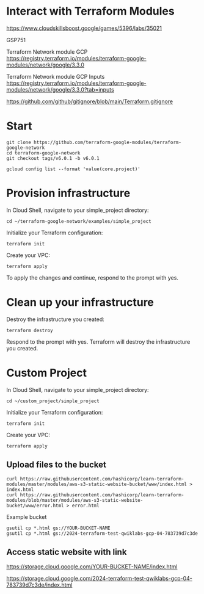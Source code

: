 # Interact with Terraform Modules

https://www.cloudskillsboost.google/games/5396/labs/35021

GSP751

Terraform Network module GCP
https://registry.terraform.io/modules/terraform-google-modules/network/google/3.3.0

Terraform Network module GCP Inputs
https://registry.terraform.io/modules/terraform-google-modules/network/google/3.3.0?tab=inputs

https://github.com/github/gitignore/blob/main/Terraform.gitignore






# Start
```
git clone https://github.com/terraform-google-modules/terraform-google-network
cd terraform-google-network
git checkout tags/v6.0.1 -b v6.0.1
```


```
gcloud config list --format 'value(core.project)'
```


# Provision infrastructure
In Cloud Shell, navigate to your simple_project directory:
```
cd ~/terraform-google-network/examples/simple_project
```

Initialize your Terraform configuration:
```
terraform init
```

Create your VPC:
```
terraform apply
```
To apply the changes and continue, respond to the prompt with yes.

# Clean up your infrastructure
Destroy the infrastructure you created:
```
terraform destroy
```
Respond to the prompt with yes. Terraform will destroy the infrastructure you created.


# Custom Project
In Cloud Shell, navigate to your simple_project directory:
```
cd ~/custom_project/simple_project
```

Initialize your Terraform configuration:
```
terraform init
```

Create your VPC:
```
terraform apply
```

## Upload files to the bucket
```
curl https://raw.githubusercontent.com/hashicorp/learn-terraform-modules/master/modules/aws-s3-static-website-bucket/www/index.html > index.html
curl https://raw.githubusercontent.com/hashicorp/learn-terraform-modules/blob/master/modules/aws-s3-static-website-bucket/www/error.html > error.html
```

Example bucket
```
gsutil cp *.html gs://YOUR-BUCKET-NAME
gsutil cp *.html gs://2024-terraform-test-qwiklabs-gcp-04-783739d7c3de
```


## Access static website with link
https://storage.cloud.google.com/YOUR-BUCKET-NAME/index.html

https://storage.cloud.google.com/2024-terraform-test-qwiklabs-gcp-04-783739d7c3de/index.html

